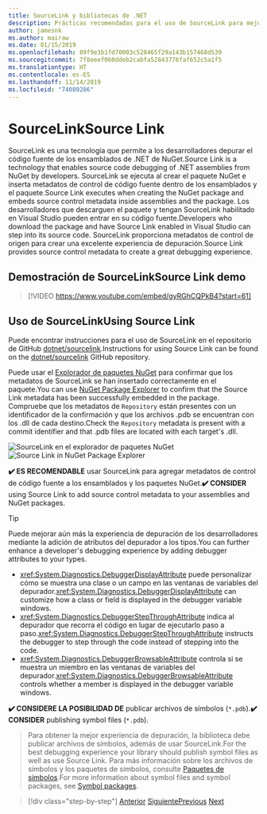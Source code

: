 ```yaml
---
title: SourceLink y bibliotecas de .NET
description: Prácticas recomendadas para el uso de SourceLink para mejorar la depuración de las bibliotecas de .NET.
author: jamesnk
ms.author: mairaw
ms.date: 01/15/2019
ms.openlocfilehash: 89f9e3b1fd70003c528465f29a143b157468d539
ms.sourcegitcommit: 7f8eeef060ddeb2cabfa52843776faf652c5a1f5
ms.translationtype: HT
ms.contentlocale: es-ES
ms.lasthandoff: 11/14/2019
ms.locfileid: "74089286"
---
```

# <a name="source-link"></a><span data-ttu-id="72b8c-103">SourceLink</span><span class="sxs-lookup"><span data-stu-id="72b8c-103">Source Link</span></span>

<span data-ttu-id="72b8c-104">SourceLink es una tecnología que permite a los desarrolladores depurar el código fuente de los ensamblados de .NET de NuGet.</span><span class="sxs-lookup"><span data-stu-id="72b8c-104">Source Link is a technology that enables source code debugging of .NET assemblies from NuGet by developers.</span></span> <span data-ttu-id="72b8c-105">SourceLink se ejecuta al crear el paquete NuGet e inserta metadatos de control de código fuente dentro de los ensamblados y el paquete.</span><span class="sxs-lookup"><span data-stu-id="72b8c-105">Source Link executes when creating the NuGet package and embeds source control metadata inside assemblies and the package.</span></span> <span data-ttu-id="72b8c-106">Los desarrolladores que descarguen el paquete y tengan SourceLink habilitado en Visual Studio pueden entrar en su código fuente.</span><span class="sxs-lookup"><span data-stu-id="72b8c-106">Developers who download the package and have Source Link enabled in Visual Studio can step into its source code.</span></span> <span data-ttu-id="72b8c-107">SourceLink proporciona metadatos de control de origen para crear una excelente experiencia de depuración.</span><span class="sxs-lookup"><span data-stu-id="72b8c-107">Source Link provides source control metadata to create a great debugging experience.</span></span>

## <a name="source-link-demo"></a><span data-ttu-id="72b8c-108">Demostración de SourceLink</span><span class="sxs-lookup"><span data-stu-id="72b8c-108">Source Link demo</span></span>

> [!VIDEO https://www.youtube.com/embed/gyRGhCQPkB4?start=61]

## <a name="using-source-link"></a><span data-ttu-id="72b8c-109">Uso de SourceLink</span><span class="sxs-lookup"><span data-stu-id="72b8c-109">Using Source Link</span></span>

<span data-ttu-id="72b8c-110">Puede encontrar instrucciones para el uso de SourceLink en el repositorio de GitHub [dotnet/sourcelink](https://github.com/dotnet/sourcelink/blob/master/README.md).</span><span class="sxs-lookup"><span data-stu-id="72b8c-110">Instructions for using Source Link can be found on the [dotnet/sourcelink](https://github.com/dotnet/sourcelink/blob/master/README.md) GitHub repository.</span></span>

<span data-ttu-id="72b8c-111">Puede usar el [Explorador de paquetes NuGet](https://github.com/NuGetPackageExplorer/NuGetPackageExplorer) para confirmar que los metadatos de SourceLink se han insertado correctamente en el paquete.</span><span class="sxs-lookup"><span data-stu-id="72b8c-111">You can use [NuGet Package Explorer](https://github.com/NuGetPackageExplorer/NuGetPackageExplorer) to confirm that the Source Link metadata has been successfully embedded in the package.</span></span> <span data-ttu-id="72b8c-112">Compruebe que los metadatos de `Repository` están presentes con un identificador de la confirmación y que los archivos .pdb se encuentran con los .dll de cada destino.</span><span class="sxs-lookup"><span data-stu-id="72b8c-112">Check the `Repository` metadata is present with a commit identifier and that .pdb files are located with each target's .dll.</span></span>

<span data-ttu-id="72b8c-113">![SourceLink en el explorador de paquetes NuGet](./media/sourcelink/nuget-package-explorer-sourcelink.png "SourceLink en el explorador de paquetes NuGet")</span><span class="sxs-lookup"><span data-stu-id="72b8c-113">![Source Link in NuGet Package Explorer](./media/sourcelink/nuget-package-explorer-sourcelink.png "Source Link in NuGet Package Explorer")</span></span>

<span data-ttu-id="72b8c-114">**✔️ ES RECOMENDABLE** usar SourceLink para agregar metadatos de control de código fuente a los ensamblados y los paquetes NuGet.</span><span class="sxs-lookup"><span data-stu-id="72b8c-114">**✔️ CONSIDER** using Source Link to add source control metadata to your assemblies and NuGet packages.</span></span>

> [!TIP]
> <span data-ttu-id="72b8c-115">Puede mejorar aún más la experiencia de depuración de los desarrolladores mediante la adición de atributos del depurador a los tipos.</span><span class="sxs-lookup"><span data-stu-id="72b8c-115">You can further enhance a developer's debugging experience by adding debugger attributes to your types.</span></span>
>
> * <span data-ttu-id="72b8c-116"><xref:System.Diagnostics.DebuggerDisplayAttribute> puede personalizar cómo se muestra una clase o un campo en las ventanas de variables del depurador.</span><span class="sxs-lookup"><span data-stu-id="72b8c-116"><xref:System.Diagnostics.DebuggerDisplayAttribute> can customize how a class or field is displayed in the debugger variable windows.</span></span>
> * <span data-ttu-id="72b8c-117"><xref:System.Diagnostics.DebuggerStepThroughAttribute> indica al depurador que recorra el código en lugar de ejecutarlo paso a paso.</span><span class="sxs-lookup"><span data-stu-id="72b8c-117"><xref:System.Diagnostics.DebuggerStepThroughAttribute> instructs the debugger to step through the code instead of stepping into the code.</span></span>
> * <span data-ttu-id="72b8c-118"><xref:System.Diagnostics.DebuggerBrowsableAttribute> controla si se muestra un miembro en las ventanas de variables del depurador.</span><span class="sxs-lookup"><span data-stu-id="72b8c-118"><xref:System.Diagnostics.DebuggerBrowsableAttribute> controls whether a member is displayed in the debugger variable windows.</span></span>

<span data-ttu-id="72b8c-119">**✔️ CONSIDERE LA POSIBILIDAD DE** publicar archivos de símbolos (`*.pdb`).</span><span class="sxs-lookup"><span data-stu-id="72b8c-119">**✔️ CONSIDER** publishing symbol files (`*.pdb`).</span></span>

> <span data-ttu-id="72b8c-120">Para obtener la mejor experiencia de depuración, la biblioteca debe publicar archivos de símbolos, además de usar SourceLink.</span><span class="sxs-lookup"><span data-stu-id="72b8c-120">For the best debugging experience your library should publish symbol files as well as use Source Link.</span></span> <span data-ttu-id="72b8c-121">Para más información sobre los archivos de símbolos y los paquetes de símbolos, consulte [Paquetes de símbolos](./nuget.md#symbol-packages).</span><span class="sxs-lookup"><span data-stu-id="72b8c-121">For more information about symbol files and symbol packages, see [Symbol packages](./nuget.md#symbol-packages).</span></span>

>[!div class="step-by-step"]
><span data-ttu-id="72b8c-122">[Anterior](dependencies.md)
>[Siguiente](publish-nuget-package.md)</span><span class="sxs-lookup"><span data-stu-id="72b8c-122">[Previous](dependencies.md)
[Next](publish-nuget-package.md)</span></span>
